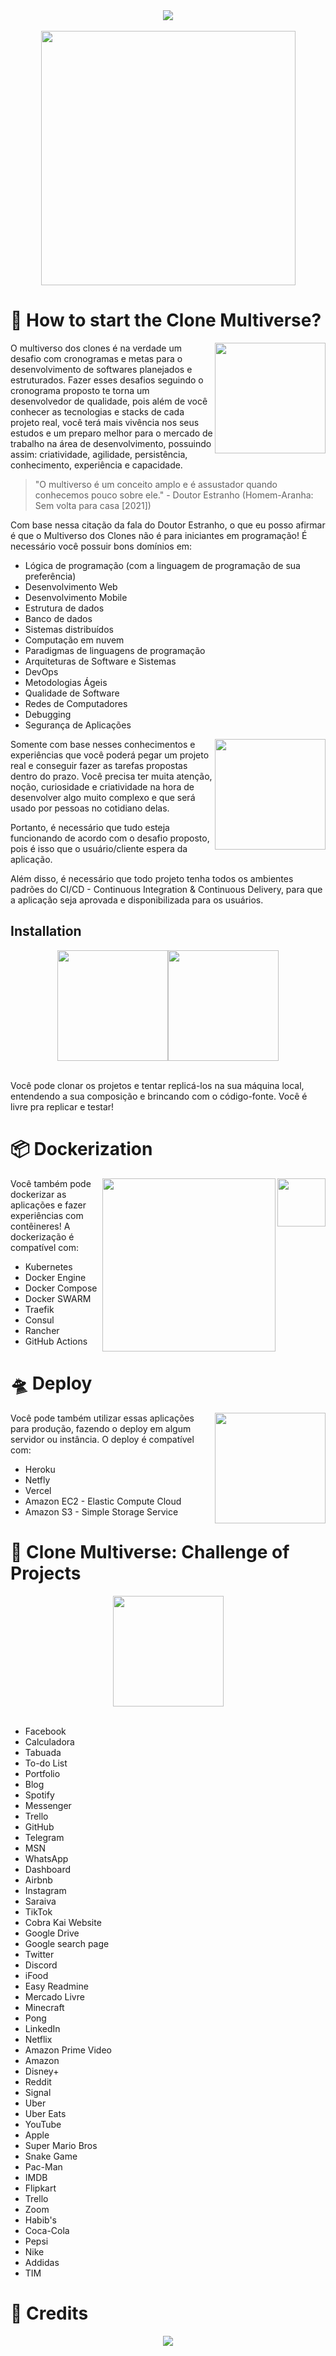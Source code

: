 <div align="center"><a href="https://github.com/IsaacAlves7/google-clone"><img src="https://user-images.githubusercontent.com/61624336/135576437-f191e82d-a65b-4f5a-b7f8-6741d83a3e9f.png"></a></div><br />

<div align="center"><img src="https://user-images.githubusercontent.com/61624336/135540008-784d3a25-53e6-4c59-b8cc-e7328ee4dcc9.jpg" height="407"></div>

# 🌌 How to start the Clone Multiverse?
<img src="https://static.wixstatic.com/media/227c1c_3b1727183c2e4a3caeec58e7dba38937~mv2.gif" height="177" align="right">

O multiverso dos clones é na verdade um desafio com cronogramas e metas para o desenvolvimento de softwares planejados e estruturados. Fazer esses desafios seguindo o cronograma proposto te torna um desenvolvedor de qualidade, pois além de você conhecer as tecnologias e stacks de cada projeto real, você terá mais vivência nos seus estudos e um preparo melhor para o mercado de trabalho na área de desenvolvimento, possuindo assim: criatividade, agilidade, persistência, conhecimento, experiência e capacidade.

> "O multiverso é um conceito amplo e é assustador quando conhecemos pouco sobre ele." - Doutor Estranho (Homem-Aranha: Sem volta para casa [2021]) 

Com base nessa citação da fala do Doutor Estranho, o que eu posso afirmar é que o Multiverso dos Clones não é para iniciantes em programação! É necessário você possuir bons domínios em:

- Lógica de programação (com a linguagem de programação de sua preferência)
- Desenvolvimento Web
- Desenvolvimento Mobile
- Estrutura de dados
- Banco de dados
- Sistemas distribuídos
- Computação em nuvem
- Paradigmas de linguagens de programação
- Arquiteturas de Software e Sistemas
- DevOps
- Metodologias Ágeis
- Qualidade de Software
- Redes de Computadores
- Debugging
- Segurança de Aplicações

<img src="https://user-images.githubusercontent.com/61624336/132973848-5df55ef8-cb24-4504-ad3f-da032797a0d4.jpg" height="177" align="right">

Somente com base nesses conhecimentos e experiências que você poderá pegar um projeto real e conseguir fazer as tarefas propostas dentro do prazo. Você precisa ter muita atenção, noção, curiosidade e criatividade na hora de desenvolver algo muito complexo e que será usado por pessoas no cotidiano delas.

Portanto, é necessário que tudo esteja funcionando de acordo com o desafio proposto, pois é isso que o usuário/cliente espera da aplicação.

Além disso, é necessário que todo projeto tenha todos os ambientes padrões do CI/CD - Continuous Integration & Continuous Delivery, para que a aplicação seja aprovada e disponibilizada para os usuários.

## Installation
<div align="center"><img src="https://images-wixmp-ed30a86b8c4ca887773594c2.wixmp.com/f/10eb87cb-ecf2-4988-b86d-ab932c1dd9de/dcaq88r-98a0adf4-dc60-4cd2-ba84-d58ca59480ac.png?token=eyJ0eXAiOiJKV1QiLCJhbGciOiJIUzI1NiJ9.eyJzdWIiOiJ1cm46YXBwOjdlMGQxODg5ODIyNjQzNzNhNWYwZDQxNWVhMGQyNmUwIiwiaXNzIjoidXJuOmFwcDo3ZTBkMTg4OTgyMjY0MzczYTVmMGQ0MTVlYTBkMjZlMCIsIm9iaiI6W1t7InBhdGgiOiJcL2ZcLzEwZWI4N2NiLWVjZjItNDk4OC1iODZkLWFiOTMyYzFkZDlkZVwvZGNhcTg4ci05OGEwYWRmNC1kYzYwLTRjZDItYmE4NC1kNThjYTU5NDgwYWMucG5nIn1dXSwiYXVkIjpbInVybjpzZXJ2aWNlOmZpbGUuZG93bmxvYWQiXX0.HKeZGaDlqUiqq5Ma9U7OGioW95lzgyVPaIib-8Y60uI" height="177"><img src="https://user-images.githubusercontent.com/61624336/180464662-47919ce3-0a43-4d61-a564-eb70d6feacfe.png" height="177"></div><br \>

Você pode clonar os projetos e tentar replicá-los na sua máquina local, entendendo a sua composição e brincando com o código-fonte. Você é livre pra replicar e testar! 

# 📦 Dockerization
<img src="https://pocketmortys.net/images/assets/ItemMrMeeseekFront.png" height="77" align="right"><img src="https://upload.wikimedia.org/wikipedia/en/1/1d/Mr._Meeseeks.png" height="277" align="right">

Você também pode dockerizar as aplicações e fazer experiências com contêineres! A dockerização é compatível com:

- Kubernetes
- Docker Engine
- Docker Compose
- Docker SWARM
- Traefik
- Consul
- Rancher
- GitHub Actions

# 🛸 Deploy
<img src="https://blueprintgaming.com/wp-content/uploads/2019/10/spaceship1Asset-1-496x300.png" height="177" align="right">

Você pode também utilizar essas aplicações para produção, fazendo o deploy em algum servidor ou instância. O deploy é compatível com:

- Heroku
- Netfly
- Vercel
- Amazon EC2 - Elastic Compute Cloud
- Amazon S3 - Simple Storage Service

# 🌌 Clone Multiverse: Challenge of Projects
<div align="center"><a href="https://github.com/IsaacAlves7/google-clone"><img src="https://www.pngkey.com/png/full/24-246033_show-me-what-you-got-sticker-video-game.png" height="177"></a></div><br \>

- Facebook
- Calculadora
- Tabuada
- To-do List
- Portfolio
- Blog
- Spotify
- Messenger
- Trello
- GitHub
- Telegram
- MSN
- WhatsApp
- Dashboard
- Airbnb
- Instagram
- Saraiva
- TikTok
- Cobra Kai Website
- Google Drive
- Google search page
- Twitter
- Discord
- iFood
- Easy Readmine
- Mercado Livre
- Minecraft
- Pong
- LinkedIn
- Netflix
- Amazon Prime Video
- Amazon
- Disney+
- Reddit
- Signal
- Uber
- Uber Eats
- YouTube
- Apple
- Super Mario Bros
- Snake Game
- Pac-Man
- IMDB
- Flipkart
- Trello
- Zoom
- Habib's
- Coca-Cola
- Pepsi
- Nike
- Addidas
- TIM
      
# 🌌 Credits
<div align="center"><a href="https://github.com/IsaacAlves7/google-clone"><img src="https://user-images.githubusercontent.com/61624336/132976982-5ba16744-e161-492f-9e9f-eb873cd5c41e.png"></a></div>
